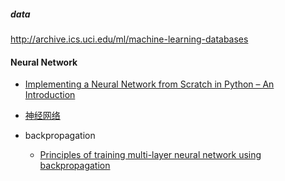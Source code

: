 ##### data
http://archive.ics.uci.edu/ml/machine-learning-databases
#### Neural Network
+ [Implementing a Neural Network from Scratch in Python – An Introduction](http://www.wildml.com/2015/09/implementing-a-neural-network-from-scratch/)

+ [神经网络](http://ufldl.stanford.edu/wiki/index.php/%E7%A5%9E%E7%BB%8F%E7%BD%91%E7%BB%9C)

+ backpropagation
    + [Principles of training multi-layer neural network using backpropagation](http://galaxy.agh.edu.pl/~vlsi/AI/backp_t_en/backprop.html)
